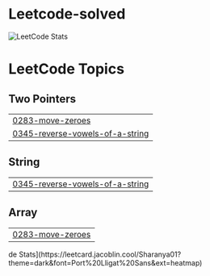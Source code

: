 # Leetcode-solved
![LeetCode Stats](https://leetcard.jacoblin.cool/Sharanya01?theme=dark&font=Port%20Lligat%20Sans&ext=heatmap)

<!---LeetCode Topics Start-->
# LeetCode Topics
## Two Pointers
|  |
| ------- |
| [0283-move-zeroes](https://github.com/sharanyazx/Leetcode-solved/tree/master/0283-move-zeroes) |
| [0345-reverse-vowels-of-a-string](https://github.com/sharanyazx/Leetcode-solved/tree/master/0345-reverse-vowels-of-a-string) |
## String
|  |
| ------- |
| [0345-reverse-vowels-of-a-string](https://github.com/sharanyazx/Leetcode-solved/tree/master/0345-reverse-vowels-of-a-string) |
## Array
|  |
| ------- |
| [0283-move-zeroes](https://github.com/sharanyazx/Leetcode-solved/tree/master/0283-move-zeroes) |
<!---LeetCode Topics End-->de Stats](https://leetcard.jacoblin.cool/Sharanya01?theme=dark&font=Port%20Lligat%20Sans&ext=heatmap)

<!---LeetCode Topics Start-->
